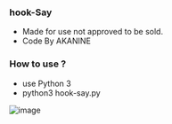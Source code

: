 ### hook-Say
- Made for use not approved to be sold.
- Code By AKANINE 
### How to use ?
- use Python 3
- python3 hook-say.py





![image](https://user-images.githubusercontent.com/105408686/175290613-7a4947a8-1342-4f2d-b02a-954d364b3e74.png)
